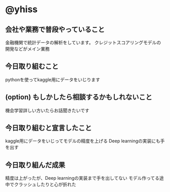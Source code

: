 # @yhiss

## 会社や業務で普段やっていること

金融機関で統計データの解析をしています。
クレジットスコアリングモデルの開発などがメイン業務


## 今日取り組むこと

pythonを使ってkaggle用にデータをいじります

## (option) もしかしたら相談するかもしれないこと

機会学習詳しい方いたらお話聞きたいです

## 今日取り組むと宣言したこと

kaggle用にデータをいじってモデルの精度を上げる
Deep learningの実装にも手を出す

## 今日取り組んだ成果

精度は上がったが、Deep learningの実装まで手を出してない
モデル作ってる途中でクラッシュしたりと心が折れた
